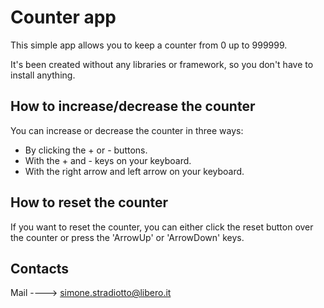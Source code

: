 # Counter app

This simple app allows you to keep a counter from 0 up to 999999.

It's been created without any libraries or framework, so you don't have to install anything.

## How to increase/decrease the counter

You can increase or decrease the counter in three ways:

- By clicking the + or - buttons.
- With the + and - keys on your keyboard.
- With the right arrow and left arrow on your keyboard.

## How to reset the counter

If you want to reset the counter, you can either click the reset button over the counter or press the 'ArrowUp' or 'ArrowDown' keys.

## Contacts

Mail ----> [simone.stradiotto@libero.it](mailto:simone.stradiotto@libero.it)
